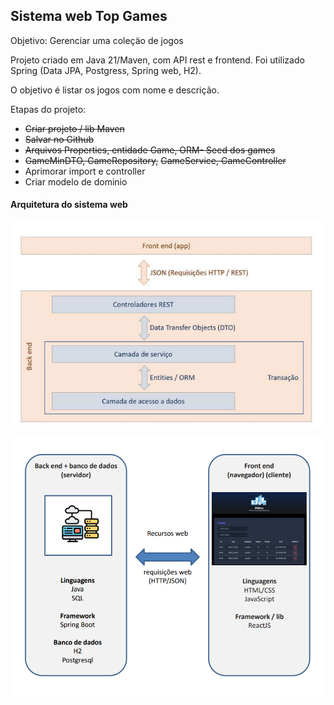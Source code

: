 ## Sistema web Top Games

Objetivo: Gerenciar uma coleçäo de jogos

Projeto criado em Java 21/Maven, com API rest e frontend. Foi utilizado Spring (Data JPA, Postgress, Spring web, H2).

O objetivo é listar os jogos com nome e descrição.

Etapas do projeto:

* ~~Criar projeto / lib Maven~~
* ~~Salvar no Github~~
* ~~Arquivos Properties, entidade Game, ORM- Seed dos games~~
* ~~GameMinDTO, GameRepository,~~
  ~~GameService, GameController~~
* Aprimorar import e controller
* Criar modelo de dominio

#### Arquitetura do sistema web

![1737593779152](image/README/1737593779152.png)

![1737635045920](image/README/1737635045920.png)
